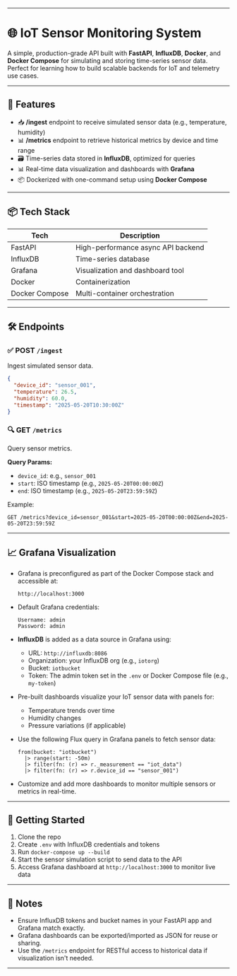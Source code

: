 
---

# 🌐 IoT Sensor Monitoring System

A simple, production-grade API built with **FastAPI**, **InfluxDB**, **Docker**, and **Docker Compose** for simulating and storing time-series sensor data. Perfect for learning how to build scalable backends for IoT and telemetry use cases.

---

## 🚀 Features

- 📥 **/ingest** endpoint to receive simulated sensor data (e.g., temperature, humidity)
- 📊 **/metrics** endpoint to retrieve historical metrics by device and time range
- 🗃️ Time-series data stored in **InfluxDB**, optimized for queries
- 📊 Real-time data visualization and dashboards with **Grafana**
- 📦 Dockerized with one-command setup using **Docker Compose**

---

## 📦 Tech Stack

| Tech           | Description                        |
|----------------|----------------------------------|
| FastAPI        | High-performance async API backend |
| InfluxDB       | Time-series database             |
| Grafana        | Visualization and dashboard tool |
| Docker         | Containerization                 |
| Docker Compose | Multi-container orchestration    |

---

## 🛠️ Endpoints

### ✅ POST `/ingest`

Ingest simulated sensor data.

```json
{
  "device_id": "sensor_001",
  "temperature": 26.5,
  "humidity": 60.0,
  "timestamp": "2025-05-20T10:30:00Z"
}
````

### 🔍 GET `/metrics`

Query sensor metrics.

**Query Params:**

* `device_id`: e.g., `sensor_001`
* `start`: ISO timestamp (e.g., `2025-05-20T00:00:00Z`)
* `end`: ISO timestamp (e.g., `2025-05-20T23:59:59Z`)

Example:

```http
GET /metrics?device_id=sensor_001&start=2025-05-20T00:00:00Z&end=2025-05-20T23:59:59Z
```

---

## 📈 Grafana Visualization

* Grafana is preconfigured as part of the Docker Compose stack and accessible at:

  ```
  http://localhost:3000
  ```

* Default Grafana credentials:

  ```
  Username: admin
  Password: admin
  ```

* **InfluxDB** is added as a data source in Grafana using:

  * URL: `http://influxdb:8086`
  * Organization: your InfluxDB org (e.g., `iotorg`)
  * Bucket: `iotbucket`
  * Token: The admin token set in the `.env` or Docker Compose file (e.g., `my-token`)

* Pre-built dashboards visualize your IoT sensor data with panels for:

  * Temperature trends over time
  * Humidity changes
  * Pressure variations (if applicable)

* Use the following Flux query in Grafana panels to fetch sensor data:

  ```flux
  from(bucket: "iotbucket")
    |> range(start: -50m)
    |> filter(fn: (r) => r._measurement == "iot_data")
    |> filter(fn: (r) => r.device_id == "sensor_001")
  ```

* Customize and add more dashboards to monitor multiple sensors or metrics in real-time.

---

## 🚀 Getting Started

1. Clone the repo
2. Create `.env` with InfluxDB credentials and tokens
3. Run `docker-compose up --build`
4. Start the sensor simulation script to send data to the API
5. Access Grafana dashboard at `http://localhost:3000` to monitor live data

---

## 📝 Notes

* Ensure InfluxDB tokens and bucket names in your FastAPI app and Grafana match exactly.
* Grafana dashboards can be exported/imported as JSON for reuse or sharing.
* Use the `/metrics` endpoint for RESTful access to historical data if visualization isn't needed.

---

